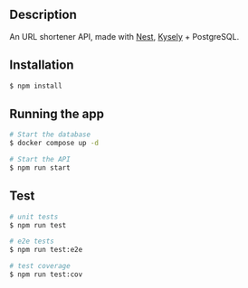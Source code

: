 ## Description

An URL shortener API, made with [Nest](https://github.com/nestjs/nest), [Kysely](https://github.com/kysely-org/kysely) + PostgreSQL.

## Installation

```bash
$ npm install
```

## Running the app

```bash
# Start the database
$ docker compose up -d

# Start the API
$ npm run start
```

## Test

```bash
# unit tests
$ npm run test

# e2e tests
$ npm run test:e2e

# test coverage
$ npm run test:cov
```
